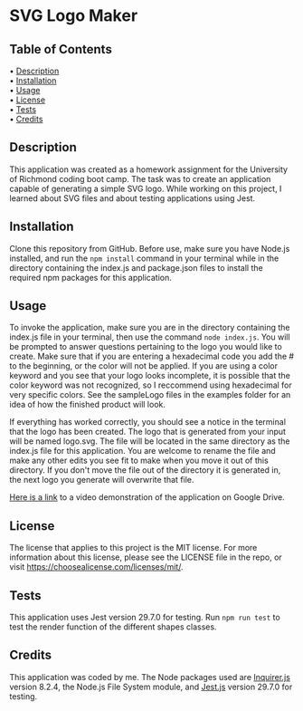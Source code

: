 # SVG Logo Maker

## Table of Contents

• [Description](#description)  
• [Installation](#installation)  
• [Usage](#usage)  
• [License](#license)  
• [Tests](#tests)  
• [Credits](#credits)

## Description

This application was created as a homework assignment for the University of Richmond coding boot camp. The task was to create an application capable of generating a simple SVG logo. While working on this project, I learned about SVG files and about testing applications using Jest.

## Installation

Clone this repository from GitHub. Before use, make sure you have Node.js installed, and run the `npm install` command in your terminal while in the directory containing the index.js and package.json files to install the required npm packages for this application.

## Usage

To invoke the application, make sure you are in the directory containing the index.js file in your terminal, then use the command `node index.js`. You will be prompted to answer questions pertaining to the logo you would like to create. Make sure that if you are entering a hexadecimal code you add the # to the beginning, or the color will not be applied. If you are using a color keyword and you see that your logo looks incomplete, it is possible that the color keyword was not recognized, so I reccommend using hexadecimal for very specific colors. See the sampleLogo files in the examples folder for an idea of how the finished product will look.

If everything has worked correctly, you should see a notice in the terminal that the logo has been created. The logo that is generated from your input will be named logo.svg. The file will be located in the same directory as the index.js file for this application. You are welcome to rename the file and make any other edits you see fit to make when you move it out of this directory. If you don't move the file out of the directory it is generated in, the next logo you generate will overwrite that file.


[Here is a link](https://drive.google.com/file/d/1mgDtLb7VtipLN0elWRqk-lnGdvhEXgEl/view?usp=sharing) to a video demonstration of the application on Google Drive.

## License

The license that applies to this project is the MIT license. For more information about this license, please see the LICENSE file in the repo, or visit https://choosealicense.com/licenses/mit/.

## Tests

This application uses Jest version 29.7.0 for testing. Run `npm run test` to test the render function of the different shapes classes.

## Credits

This application was coded by me. The Node packages used are [Inquirer.js](https://www.npmjs.com/package/inquirer?activeTab=readme) version 8.2.4, the Node.js File System module, and [Jest.js](https://jestjs.io/) version 29.7.0 for testing. 